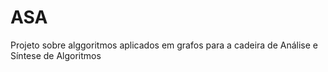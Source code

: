 # ASA
Projeto sobre alggoritmos aplicados em grafos para a cadeira de Análise e Síntese de Algoritmos

